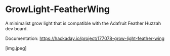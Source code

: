 # GrowLight-FeatherWing

A minimalist grow light that is compatible with the Adafruit Feather Huzzah dev board.

Documentation: https://hackaday.io/project/177078-grow-light-feather-wing

[img.jpeg]
